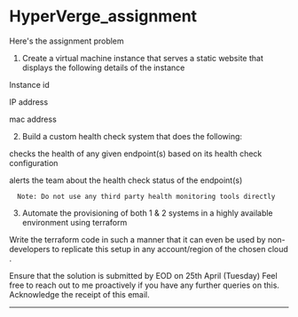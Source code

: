# HyperVerge_assignment

Here's the assignment problem

1. Create a virtual machine instance that serves a static website that displays the following details of the instance

Instance id

IP address

mac address

2.  Build a custom health check system that does the following:

checks the health of any given endpoint(s) based on its health check configuration

alerts the team about the health check status of the endpoint(s)

      Note: Do not use any third party health monitoring tools directly

3.  Automate the provisioning of both 1 & 2 systems in a highly available environment using terraform

Write the terraform code in such a manner that it can even be used by non-developers to replicate this setup in any account/region of the chosen cloud . 

Ensure that the solution is submitted by EOD on 25th April (Tuesday)
Feel free to reach out to me proactively if you have any further queries on this. 
Acknowledge the receipt of this email.

---